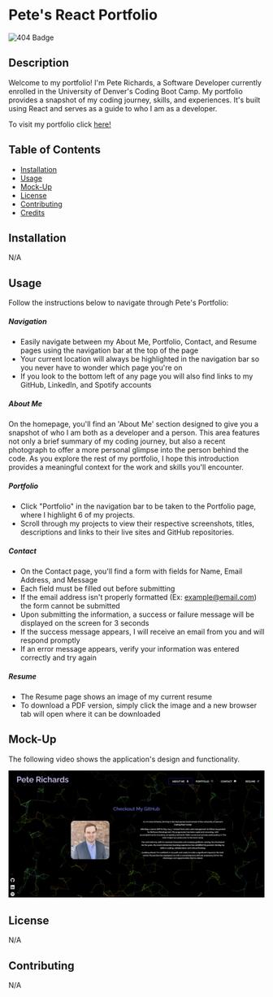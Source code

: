 # Pete's React Portfolio

![404 Badge](https://img.shields.io/badge/No_License_Chosen-red)

## Description

  Welcome to my portfolio! I'm Pete Richards, a Software Developer currently enrolled in the University of Denver's Coding Boot Camp. My portfolio provides a snapshot of my coding journey, skills, and experiences. It's built using React and serves as a guide to who I am as a developer.

  To visit my portfolio click [here!](https://main--gilded-capybara-c5a5b7.netlify.app/)

## Table of Contents

  - [Installation](#installation)
  - [Usage](#usage)
  - [Mock-Up](#mock-up)
  - [License](#license)
  - [Contributing](#contributing)
  - [Credits](#credits)

## Installation

  N/A

## Usage

  Follow the instructions below to navigate through Pete's Portfolio:

  ##### Navigation
  
  - Easily navigate between my About Me, Portfolio, Contact, and Resume pages using the navigation bar at the top of the page 
  - Your current location will always be highlighted in the navigation bar so you never have to wonder which page you're on
  - If you look to the bottom left of any page you will also find links to my GitHub, LinkedIn, and Spotify accounts

  ##### About Me

  On the homepage, you'll find an 'About Me' section designed to give you a snapshot of who I am both as a developer and a person. This area features not only a brief summary of my coding journey, but also a recent photograph to offer a more personal glimpse into the person behind the code. As you explore the rest of my portfolio, I hope this introduction provides a meaningful context for the work and skills you'll encounter.

  ##### Portfolio

  - Click "Portfolio" in the navigation bar to be taken to the Portfolio page, where I highlight 6 of my projects.
  - Scroll through my projects to view their respective screenshots, titles, descriptions and links to their live sites and GitHub repositories.

  ##### Contact

  - On the Contact page, you'll find a form with fields for Name, Email Address, and Message
  - Each field must be filled out before submitting
  - If the email address isn't properly formatted (Ex: example@email.com) the form cannot be submitted
  - Upon submitting the information, a success or failure message will be displayed on the screen for 3 seconds
  - If the success message appears, I will receive an email from you and will respond promptly
  - If an error message appears, verify your information was entered correctly and try again

  ##### Resume
  
  - The Resume page shows an image of my current resume
  - To download a PDF version, simply click the image and a new browser tab will open where it can be downloaded

## Mock-Up

  The following video shows the application's design and functionality.

  ![Image of Pete's Portfolio](./public/assets/react-portfolio-screenshot.png)

## License

  N/A

## Contributing

  N/A

